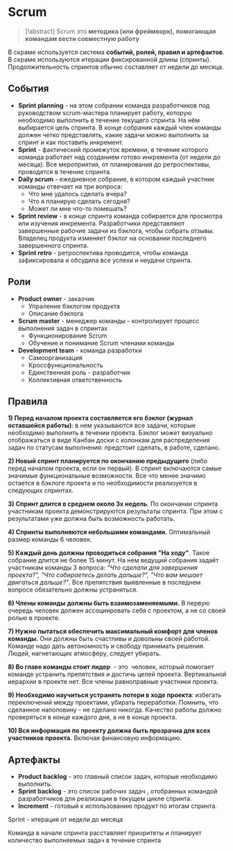 # Scrum
> [!abstract] Scrum
> это **методика (или фреймворк), помогающая командам вести совместную работу**

В скраме используется система **событий, ролей, правил и артефактов**.
В скраме используются итерации фиксированной длины (спринты).
Продолжительность спринтов обычно составляет от недели до месяца.  

## События
- **Sprint planning** - на этом собрании команда разработчиков под руководством scrum-мастера планирует работу, которую необходимо выполнить в течение текущего спринта. На нём выбирается цель спринта. В конце собрания каждый член команды должен четко представлять, какие задачи можно выполнить за спринт и как поставить инкремент.
- **Sprint** - фактический промежуток времени, в течение которого команда работает над созданием готово инкремента (от недели до месяца). Все мероприятия, от планирования до ретроспективы, проводятся в течение спринта.
- **Daily scrum** - ежедневное собрание, в котором каждый участник команды отвечает на три вопроса:
	 - Что мне удалось сделать вчера?
	 - Что я планирую сделать сегодня?
	 - Может ли мне что-то помешать?
- **Sprint review** - в конце спринта команда собирается для просмотра или изучения инкремента. Разработчики представляют завершенные рабочие задачи из бэклога, чтобы собрать отзывы. Владелец продукта изменяет бэклог на основании последнего завершенного спринта.
- **Sprint retro** - ретроспектива проводится, чтобы команда зафиксировала и обсудила все успехи и неудачи спринта.

## Роли
- **Product owner** - заказчик 
	- Упраление бэклогом продукта
	- Описание бэклога
- **Scrum master** - менеджер команды - контролирует процесс выполнения задач в спринтах 
	- Функционирование Scrum
	- Обучение и понимание Scrum членами команды
- **Development team** - команда разработки
	- Самоорганизация
	- Кроссфункциональность
	- Единственная роль - разработчик
	- Коллективная ответственность

## Правила
**1) Перед началом проекта составляется его бэклог (журнал оставшейся работы)**: в нем указываются все задачи, которые необходимо выполнить в течении проекта. Бэклог может визуально отображаться в виде Канбан доски с колонкам для распределения задач по статусам выполнения: предстоит сделать, в работе, сделано. 

**2) Новый спринт планируется по окончанию предыдущего** (либо перед началом проекта, если он первый). В спринт включаются самые значимые функциональные возможности. Все что менее значимо остается в бэклоге проекта и по необходимости реализуется в следующих спринтах.

**3) Спринт длится в среднем около 3х недель**. По окончании спринта участникам проекта демонстрируются результаты спринта. При этом с результатами уже должна быть возможность работать.

**4) Спринты выполняются небольшими командами.** Оптимальный размер команды 6 человек.  

**5) Каждый день должны проводиться собрания "На ходу"**. Такое собрание длится не более 15 минут. На нем ведущий собрания задаёт участникам команды 3 вопроса: _"Что сделали для завершения проекта?", "Что собираетесь делать дальше?", "Что вам мешает двигаться дальше?"_. Все препятствия выявленные в последнем вопросе обязательно должны устраняться. 

**6) Члены команды должны быть взаимозаменяемыми.** В первую очередь человек должен ассоциировать себя с проектом, а не со своей ролью в проекте. 

**7) Нужно пытаться обеспечить максимальный комфорт для членов команды.** Они должны быть счастливы и довольны своей работой. Команде надо дать автономность и свободу принимать решения. Людей, нагнетающих атмосферу, следует убирать.

**8) Во главе команды стоит лидер**  - это  человек, который помогает команде устранить препятствия и достичь целей проекта. Вертикальной иерархии в проекте нет. Все члены равноправные участники проекта.

**9) Необходимо научиться устранять потери в ходе проекта**: избегать переключений между проектами, убирать переработки. Помнить, что сделанное наполовину - не сделано никогда. Качество работы должно проверяться в конце каждого дня, а не в конце проекта.

**10) Вся информация по проекту должна быть прозрачна для всех участников проекта.** Включая финансовую информацию.

## Артефакты
- **Product backlog** - это главный список задач, которые необходимо выполнить.
- **Sprint backlog** - это список рабочих задач , отобранных командой разработчиков для реализации в текущем цикле спринта.
- **Increment** - готовый к использованию продукт по итогам спринта.




Sprint - итерация от недели до месяца  

Команда в начале спринта расставляет приоритеты и планирует количество выполняемых задач в течение спринта